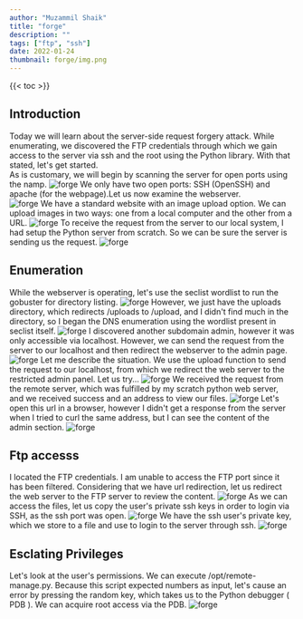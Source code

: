 ```yaml
---
author: "Muzammil Shaik"
title: "forge"
description: ""
tags: ["ftp", "ssh"]
date: 2022-01-24
thumbnail: forge/img.png
---
```

{{< toc >}}

## Introduction
Today we will learn about the server-side request forgery attack. While enumerating, we discovered the FTP credentials through which we gain access to the server via ssh and the root using the Python library. With that stated, let's get started.</br>
As is customary, we will begin by scanning the server for open ports using the namp.
![forge](forge01.png)
We only have two open ports: SSH (OpenSSH) and apache (for the webpage).Let us now examine the webserver.</br> 
![forge](forge02.png)
We have a standard website with an image upload option. We can upload images in two ways: one from a local computer and the other from a URL.
![forge](forge03.png)
To receive the request from the server to our local system, I had setup the Python server from scratch. So we can be sure the server is sending us the request.
![forge](forge04.png)

## Enumeration
While the webserver is operating, let's use the seclist wordlist to run the gobuster for directory listing.
![forge](forge05.png)
However, we just have the uploads directory, which redirects /uploads to /upload, and I didn't find much in the directory, so I began the DNS enumeration using the wordlist present in seclist itself.
![forge](forge06.png)
I discovered another subdomain admin, however it was only accessible via localhost.
However, we can send the request from the server to our localhost and then redirect the webserver to the admin page.
![forge](forge09.png)
Let me describe the situation. We use the upload function to send the request to our localhost, from which we redirect the web server to the restricted admin panel. Let us try...
![forge](forge08.png)
We received the request from the remote server, which was fulfilled by my scratch python web server, and we received success and an address to view our files.
![forge](forge10.png)
Let's open this url in a browser, however I didn't get a response from the server when I tried to curl the same address, but I can see the content of the admin section. 
![forge](forge12.png)

## Ftp accesss
I located the FTP credentials.
I am unable to access the FTP port since it has been filtered.
Considering that we have url redirection, let us redirect the web server to the FTP server to review the content.
![forge](forge13.png)
As we can access the files, let us copy the user's private ssh keys in order to login via SSH, as the ssh port was open.
![forge](forge14.png)
We have the ssh user's private key, which we store to a file and use to login to the server through ssh.
![forge](forge15.png)

## Esclating Privileges
Let's look at the user's permissions. We can execute /opt/remote-manage.py. Because this script expected numbers as input, let's cause an error by pressing the random key, which takes us to the Python debugger ( PDB ). We can acquire root access via the PDB.
![forge](forge16.png)
